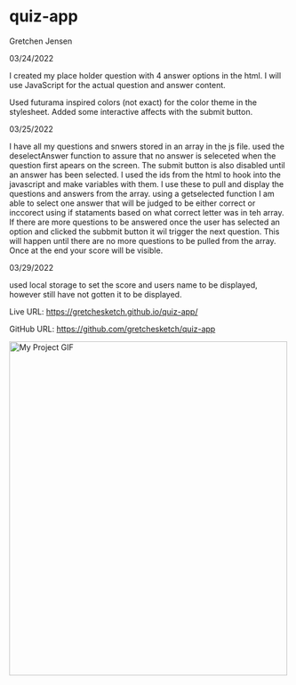 # quiz-app

Gretchen Jensen

03/24/2022

I created my place holder question with 4 answer options in the html. I will use JavaScript for the actual question and answer content.

Used futurama inspired colors (not exact) for the color theme in the stylesheet. Added some interactive affects with the submit button.

03/25/2022

I have all my questions and snwers stored in an array in the js file. used the deselectAnswer function to assure that no answer is seleceted when the question first apears on the screen. The submit button is also disabled until an answer has been selected. I used the ids from the html to hook into the javascript and make variables with them. I use these to pull and display the questions and answers from the array. using a getselected function I am able to select one answer that will be judged to be either correct or inccorect using if stataments based on what correct letter was in teh array. If there are more questions to be answered once the user has selected an option and clicked the subbmit button it wil trigger the next question. This will happen until there are no more questions to be pulled from the array. Once at the end your score will be visible.

03/29/2022

used local storage to set the score and users name to be displayed, however still have not gotten it to be displayed.

Live URL: https://gretchesketch.github.io/quiz-app/

GitHub URL: https://github.com/gretchesketch/quiz-app


<img src="C:\Users\gretc\Documents\50Projects\quiz-app\images\Untitled_ Apr 5, 2022 3_57 PM.gif" alt="My Project GIF" width="500" height="600"></img>
